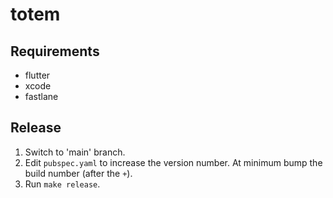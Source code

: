 # totem

## Requirements
- flutter
- xcode
- fastlane

## Release

1. Switch to 'main' branch.
1. Edit `pubspec.yaml` to increase the version number. At minimum bump the build number (after the `+`).
1. Run `make release`.
